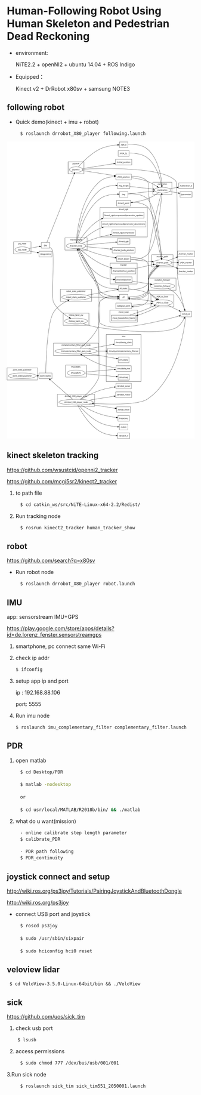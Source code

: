 # Human-Following Robot Using Human Skeleton and Pedestrian Dead Reckoning

- environment:

     NiTE2.2 + openNI2 + ubuntu 14.04 + ROS Indigo


- Equipped：

     Kinect v2 + DrRobot x80sv + samsung NOTE3
     

## following robot
- Quick demo(kinect + imu + robot)
```bash
     $ roslaunch drrobot_X80_player following.launch 
```     

![Alt text](https://github.com/Yu1107/following-robot/blob/master/system.png)

## kinect skeleton tracking
https://github.com/wsustcid/openni2_tracker

https://github.com/mcgi5sr2/kinect2_tracker

1. to path file
```bash
     $ cd catkin_ws/src/NiTE-Linux-x64-2.2/Redist/
```     
2. Run tracking node
```bash
     $ rosrun kinect2_tracker human_tracker_show 
```

## robot
https://github.com/search?q=x80sv

- Run robot node
```bash
     $ roslaunch drrobot_X80_player robot.launch
```
     
## IMU
app: sensorstream IMU+GPS

https://play.google.com/store/apps/details?id=de.lorenz_fenster.sensorstreamgps


1. smartphone, pc connect same Wi-Fi
     
2. check ip addr
     ```bash
     $ ifconfig
    ``` 
3. setup app ip and port

     ip : 192.168.88.106
     
     port: 5555
     
4. Run imu node
     ```bash
     $ roslaunch imu_complementary_filter complementary_filter.launch  
     ```

## PDR

1. open matlab

```bash
     $ cd Desktop/PDR

     $ matlab -nodesktop
     
     or

     $ cd usr/local/MATLAB/R2018b/bin/ && ./matlab
```
2. what do u want(mission)
```bash     
     - online calibrate step length parameter
     $ calibrate_PDR
     
     - PDR path following
     $ PDR_continuity
```
## joystick connect and setup
http://wiki.ros.org/ps3joy/Tutorials/PairingJoystickAndBluetoothDongle

http://wiki.ros.org/ps3joy


- connect USB port and joystick 

```bash
     $ roscd ps3joy

     $ sudo /usr/sbin/sixpair

     $ sudo hciconfig hci0 reset
```


## veloview lidar
     
     $ cd VeloView-3.5.0-Linux-64bit/bin && ./VeloView




## sick
https://github.com/uos/sick_tim


1. check usb port
```bash
    $ lsusb
 ```    

2. access permissions
```bash
     $ sudo chmod 777 /dev/bus/usb/001/001
 ```    
     
3.Run sick node
```bash     
     $ roslaunch sick_tim sick_tim551_2050001.launch
```
